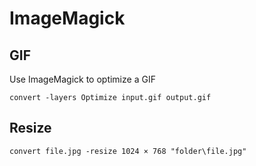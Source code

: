 # ImageMagick

## GIF

Use ImageMagick to optimize a GIF

```shell
convert -layers Optimize input.gif output.gif
```

## Resize

```shell
convert file.jpg -resize 1024 × 768 "folder\file.jpg"
```
